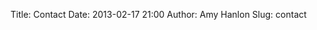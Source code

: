 Title: Contact
Date: 2013-02-17 21:00
Author: Amy Hanlon
Slug: contact

<h3 class="entry-title"><a href="https://github.com/amygdalama"><i class="fa fa-github fa-2x"></i></a>  <a href="https://twitter.com/amygdalama"><i class="fa fa-twitter fa-2x"></i></a>  <a href="mailto:amy@mathamy.com"><i class="fa fa-envelope fa-2x"></i></a></h1>

<!-- <a href="https://github.com/amygdalama"><img src="https://raw2.github.com/amygdalama/amygdalama.github.io/master/images/github-1024-fill1.png" /> </a> <a href="https://twitter.com/amygdalama"><img src="https://raw2.github.com/amygdalama/amygdalama.github.io/master/images/twitter-1024-fill1.png" /> </a> <a href="mailto:amy@mathamy.com"><img src="https://raw2.github.com/amygdalama/amygdalama.github.io/master/images/gmail-1024-fill1.png" /> </a> -->
